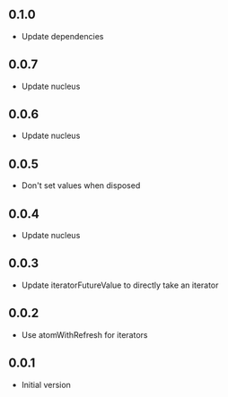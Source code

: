 ## 0.1.0

- Update dependencies
 
## 0.0.7

- Update nucleus

## 0.0.6

- Update nucleus

## 0.0.5

- Don't set values when disposed

## 0.0.4

- Update nucleus

## 0.0.3

- Update iteratorFutureValue to directly take an iterator

## 0.0.2

- Use atomWithRefresh for iterators

## 0.0.1

- Initial version
